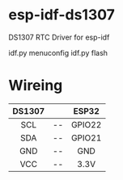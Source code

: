 # esp-idf-ds1307

DS1307 RTC Driver for esp-idf

idf.py menuconfig
idf.py flash

# Wireing

| DS1307 |     | ESP32  |
| :----: | :-: | :----: |
|  SCL   | --  | GPIO22 |
|  SDA   | --  | GPIO21 |
|  GND   | --  |  GND   |
|  VCC   | --  |  3.3V  |
